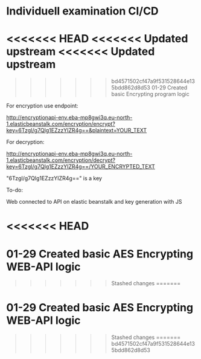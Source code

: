 # Individuell examination CI/CD

<<<<<<< HEAD
<<<<<<< Updated upstream
<<<<<<< Updated upstream
=======
>>>>>>> bd4571502cf47a9f531528644e135bdd862d8d53
01-29 Created basic Encrypting program logic

For encryption use endpoint:

http://encryptionapi-env.eba-mp8gwi3q.eu-north-1.elasticbeanstalk.com/encryption/encrypt?key=6TzgI/g7Qlg1EZzzYIZR4g==&plaintext=YOUR_TEXT

For decryption:

http://encryptionapi-env.eba-mp8gwi3q.eu-north-1.elasticbeanstalk.com/encryption/decrypt?key=6TzgI/g7Qlg1EZzzYIZR4g==/YOUR_ENCRYPTED_TEXT

"6TzgI/g7Qlg1EZzzYIZR4g==" is a key

To-do:

Web connected to API on elastic beanstalk and key generation with JS

<<<<<<< HEAD
=======
# 01-29 Created basic AES Encrypting WEB-API logic 
>>>>>>> Stashed changes
=======
# 01-29 Created basic AES Encrypting WEB-API logic 
>>>>>>> Stashed changes
=======
>>>>>>> bd4571502cf47a9f531528644e135bdd862d8d53
